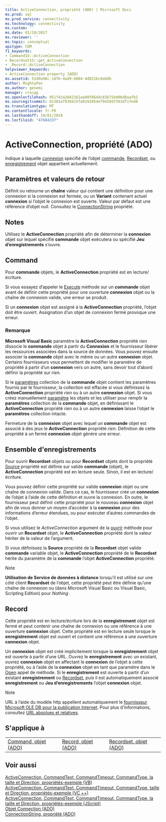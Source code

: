```yaml
---
title: ActiveConnection, propriété (ADO) | Microsoft Docs
ms.prod: sql
ms.prod_service: connectivity
ms.technology: connectivity
ms.custom: ''
ms.date: 01/19/2017
ms.reviewer: ''
ms.topic: conceptual
apitype: COM
f1_keywords:
- Command15::ActiveConnection
- Recordset15::get_ActiveConnection
- _Record::ActiveConnection
helpviewer_keywords:
- ActiveConnection property [ADO]
ms.assetid: 52d0a96c-14fb-4ad9-b004-4d821bc0a6db
author: MightyPen
ms.author: genemi
manager: craigg
ms.openlocfilehash: 951f43a2842162aa00f664dc83b754d06d8aafb2
ms.sourcegitcommit: 61381ef939415fe019285def9450d7583df1fed0
ms.translationtype: MT
ms.contentlocale: fr-FR
ms.lasthandoff: 10/01/2018
ms.locfileid: "47684337"
---
```

# <a name="activeconnection-property-ado"></a>ActiveConnection, propriété (ADO)
Indique à laquelle [connexion](../../../ado/reference/ado-api/connection-object-ado.md) spécifié de l’objet [commande](../../../ado/reference/ado-api/command-object-ado.md), [Recordset](../../../ado/reference/ado-api/recordset-object-ado.md), ou [enregistrement](../../../ado/reference/ado-api/record-object-ado.md) objet appartient actuellement.  
  
## <a name="settings-and-return-values"></a>Paramètres et valeurs de retour  
 Définit ou retourne un **chaîne** valeur qui contient une définition pour une connexion si la connexion est fermée, ou un **Variant** contenant actuel **connexion** si l’objet le connexion est ouverte. Valeur par défaut est une référence d’objet null. Consultez le [ConnectionString](../../../ado/reference/ado-api/connectionstring-property-ado.md) propriété.  
  
## <a name="remarks"></a>Notes  
 Utilisez le **ActiveConnection** propriété afin de déterminer la **connexion** objet sur lequel spécifié **commande** objet exécutera ou spécifié  **Jeu d’enregistrements** s’ouvre.  
  
## <a name="command"></a>Command  
 Pour **commande** objets, le **ActiveConnection** propriété est en lecture/écriture.  
  
 Si vous essayez d’appeler le [Execute](../../../ado/reference/ado-api/execute-method-ado-command.md) méthode sur un **commande** objet avant de définir cette propriété pour une ouverture **connexion** objet ou la chaîne de connexion valide, une erreur se produit.  
  
 Si un **connexion** objet est assigné à la **ActiveConnection** propriété, l’objet doit être ouvert. Assignation d’un objet de connexion fermé provoque une erreur.  
  
### <a name="note"></a>Remarque  
 **Microsoft Visual Basic** paramètre la **ActiveConnection** propriété *rien* dissocie le **commande** objet à partir du **Connexion** et le fournisseur libérer les ressources associées dans la source de données. Vous pouvez ensuite associer la **commande** objet avec le même ou un autre **connexion** objet. Certains fournisseurs vous permettent de modifier le paramètre de propriété à partir d’un **connexion** vers un autre, sans devoir tout d’abord définir la propriété sur *rien*.  
  
 Si le [paramètres](../../../ado/reference/ado-api/parameters-collection-ado.md) collection de la **commande** objet contient les paramètres fournis par le fournisseur, la collection est effacée si vous définissez la **ActiveConnection** propriété *rien* ou à un autre **connexion** objet. Si vous créez manuellement [paramètre](../../../ado/reference/ado-api/parameter-object.md) les objets et les utiliser pour remplir la **paramètres** collection de la **commande** objet, en définissant le **ActiveConnection**  propriété *rien* ou à un autre **connexion** laisse l’objet le **paramètres** collection intacte.  
  
 Fermeture de la **connexion** objet avec lequel un **commande** objet est associé à des jeux le **ActiveConnection** propriété *rien*. Définition de cette propriété à un fermé **connexion** objet génère une erreur.  
  
## <a name="recordset"></a>Ensemble d'enregistrements  
 Pour ouvrir **Recordset** objets ou pour **Recordset** objets dont la propriété [Source](../../../ado/reference/ado-api/source-property-ado-recordset.md) propriété est définie sur valide **commande** (objet), le **ActiveConnection** propriété est en lecture seule. Sinon, il est en lecture/écriture.  
  
 Vous pouvez définir cette propriété sur valide **connexion** objet ou une chaîne de connexion valide. Dans ce cas, le fournisseur crée un **connexion** de l’objet à l’aide de cette définition et ouvre la connexion. En outre, le fournisseur peut définir cette propriété pour le nouveau **connexion** objet afin de vous donner un moyen d’accéder à la **connexion** pour des informations d’erreur étendues, ou pour exécuter d’autres commandes de l’objet.  
  
 Si vous utilisez le *ActiveConnection* argument de la [ouvrir](../../../ado/reference/ado-api/open-method-ado-recordset.md) méthode pour ouvrir un **Recordset** objet, le **ActiveConnection** propriété dont la valeur hériter de la valeur de l’argument.  
  
 Si vous définissez la **Source** propriété de la **Recordset** objet valide **commande** variable objet, le **ActiveConnection** propriété de le **Recordset** hérite du paramètre de la **commande** l’objet **ActiveConnection** propriété.  
  
> [!NOTE]
>  **Utilisation de Service de données à distance** lorsqu’il est utilisé sur une côté client **Recordset** de l’objet, cette propriété peut être définie qu’une chaîne de connexion ou (dans Microsoft Visual Basic ou Visual Basic, Scripting Edition) pour *Nothing* .  
  
## <a name="record"></a>Record  
 Cette propriété est en lecture/écriture lors de la **enregistrement** objet est fermé et peut contenir une chaîne de connexion ou une référence à une ouverture **connexion** objet. Cette propriété est en lecture seule lorsque le **enregistrement** objet est ouvert et contient une référence à une ouverture **connexion** objet.  
  
 Un **connexion** objet est créé implicitement lorsque la **enregistrement** objet est ouverte à partir d’une URL. Ouvrez le **enregistrement** avec un existant, ouvrez **connexion** objet en affectant le **connexion** de l’objet à cette propriété, ou à l’aide de la **connexion** objet en tant que paramètre dans le [Open](../../../ado/reference/ado-api/open-method-ado-record.md) appel de méthode. Si le **enregistrement** est ouverte à partir d’un existant **enregistrement** ou [Recordset](../../../ado/reference/ado-api/recordset-object-ado.md), puis il est automatiquement associé **enregistrement** ou  **Jeu d’enregistrements** l’objet **connexion** objet.  
  
> [!NOTE]
>  URL à l’aide du modèle http appellent automatiquement le [fournisseur Microsoft OLE DB pour la publication Internet](../../../ado/guide/appendixes/microsoft-ole-db-provider-for-internet-publishing.md). Pour plus d’informations, consultez [URL absolues et relatives](../../../ado/guide/data/absolute-and-relative-urls.md).  
  
## <a name="applies-to"></a>S'applique à  
  
||||  
|-|-|-|  
|[Command, objet (ADO)](../../../ado/reference/ado-api/command-object-ado.md)|[Record, objet (ADO)](../../../ado/reference/ado-api/record-object-ado.md)|[Recordset, objet (ADO)](../../../ado/reference/ado-api/recordset-object-ado.md)|  
  
## <a name="see-also"></a>Voir aussi  
 [ActiveConnection, CommandText, CommandTimeout, CommandType, la taille et Direction, propriétés-exemple (VB)](../../../ado/reference/ado-api/activeconnection-commandtext-commandtimeout-commandtype-size-example-vb.md)   
 [ActiveConnection, CommandText, CommandTimeout, CommandType, taille et Direction, propriétés-exemple (VC ++)](../../../ado/reference/ado-api/activeconnection-commandtext-commandtimeout-commandtype-size-example-vc.md)   
 [ActiveConnection, CommandText, CommandTimeout, CommandType, la taille et Direction, propriétés-exemple (JScript)](../../../ado/reference/ado-api/activeconnection-commandtext-timeout-type-size-example-jscript.md)   
 [Objet Connection (ADO)](../../../ado/reference/ado-api/connection-object-ado.md)   
 [ConnectionString, propriété (ADO)](../../../ado/reference/ado-api/connectionstring-property-ado.md)
